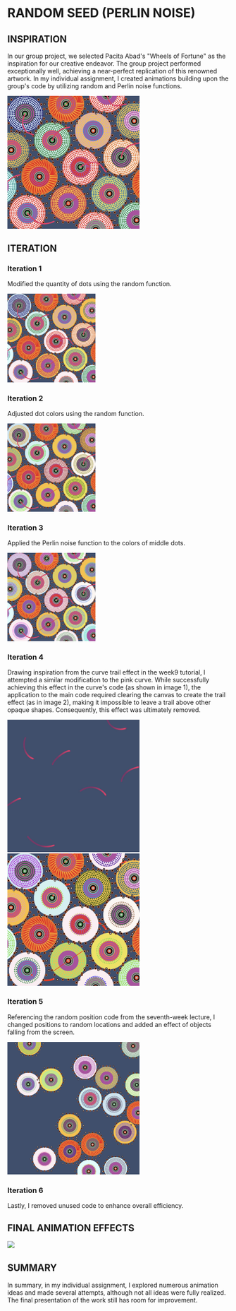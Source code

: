 # RANDOM SEED (PERLIN NOISE)

## INSPIRATION

In our group project, we selected Pacita Abad's "Wheels of Fortune" as the inspiration for our creative endeavor. The group project performed exceptionally well, achieving a near-perfect replication of this renowned artwork. In my individual assignment, I created animations building upon the group's code by utilizing random and Perlin noise functions.

<img src="image/maincode.jpg" width="300">




## ITERATION

### Iteration 1
Modified the quantity of dots using the random function.

<img src="image/randomnumber.jpg" width="200">

### Iteration 2
Adjusted dot colors using the random function.

<img src="image/randomcolor.jpg" width="200">
  
### Iteration 3
Applied the Perlin noise function to the colors of middle dots.

<img src="image/noise.jpg" width="200"> 

### Iteration 4
Drawing inspiration from the curve trail effect in the week9 tutorial, I attempted a similar modification to the pink curve. While successfully achieving this effect in the curve's code (as shown in image 1), the application to the main code required clearing the canvas to create the trail effect (as in image 2), making it impossible to leave a trail above other opaque shapes. Consequently, this effect was ultimately removed.

<img src="image/curvedraw2.jpg" width="300"> 
<img src="image/curvedraw.jpg" width="300"> 

### Iteration 5
Referencing the random position code from the seventh-week lecture, I changed positions to random locations and added an effect of objects falling from the screen.

<img src="image/WechatIMG1219.jpg" width="300"> 

### Iteration 6
Lastly, I removed unused code to enhance overall efficiency.




## FINAL ANIMATION EFFECTS
<img src="image/gif.gif" width="400"> 




## SUMMARY

In summary, in my individual assignment, I explored numerous animation ideas and made several attempts, although not all ideas were fully realized. The final presentation of the work still has room for improvement.
